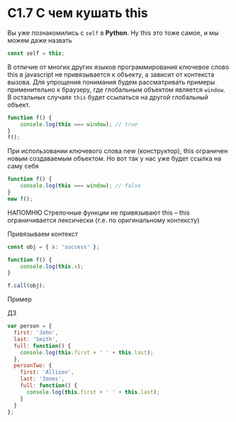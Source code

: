 # C1.7 С чем кушать this

Вы уже познакомились с `self` в __Python__. Ну this это тоже самое, и мы можем даже назвать

```javascript
const self = this;
```

В отличие от многих других языков программирования ключевое слово this в javascript не привязывается к объекту, а зависит от контекста вызова. Для упрощения понимания будем рассматривать примеры применительно к браузеру, где глобальным объектом является `window`. В остальных случаях `this` будет ссылаться на другой глобальный объект.


```javascript
function f() {
    console.log(this === window); // true
}
f();
```
При использовании ключевого слова new (конструктор), this ограничен новым создаваемым объектом.
Но вот так у нас уже будет ссылка на саму себя

```javascript
function f() {
    console.log(this === window); // false
}
new f();
```

НАПОМНЮ Стрелочные функции не привязывают this – this ограничивается лексически (т.е. по оригинальному контексту)


Привязываем контекст

```javascript
const obj = { x: 'success' };

function f() { 
	console.log(this.x); 
}

f.call(obj);
```
Пример 


ДЗ

```javascript
var person = {
  first: 'John',
  last: 'Smith',
  full: function() {
    console.log(this.first + ' ' + this.last);
  },
  personTwo: {
    first: 'Allison',
    last: 'Jones',
    full: function() {
      console.log(this.first + ' ' + this.last);
    }
  }
};
```



